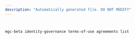 ```yaml
---
description: "Automatically generated file. DO NOT MODIFY"
---
```


```bash


mgc-beta identity-governance terms-of-use agreements list

```